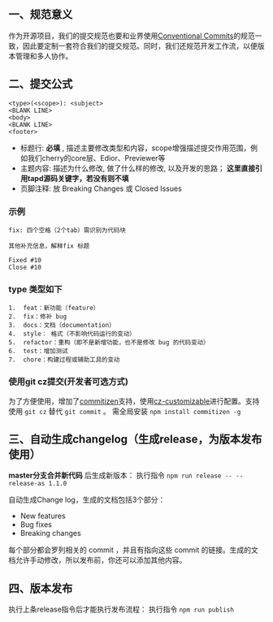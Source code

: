 
## 一、规范意义

作为开源项目，我们的提交规范也要和业界使用[Conventional Commits](https://www.conventionalcommits.org/en/v1.0.0/ )的规范一致，因此要定制一套符合我们的提交规范。同时，我们还规范开发工作流，以便版本管理和多人协作。

## 二、提交公式

```
<type>(<scope>): <subject>
<BLANK LINE>
<body>
<BLANK LINE>
<footer>
```

- 标题行:  **必填** , 描述主要修改类型和内容，scope增强描述提交作用范围，例如我们cherry的core层、Edior、Previewer等
- 主题内容: 描述为什么修改, 做了什么样的修改, 以及开发的思路； **这里直接引用tapd源码关键字，若没有则不填**
- 页脚注释: 放 Breaking Changes 或 Closed Issues

### 示例

```
fix: 四个空格（2个tab）需识别为代码块

其他补充信息，解释fix 标题

Fixed #10 
Close #10
```

### type 类型如下

```
1.  feat：新功能（feature）
2.  fix：修补 bug
3.  docs：文档（documentation）
4.  style： 格式（不影响代码运行的变动）
5.  refactor：重构（即不是新增功能，也不是修改 bug 的代码变动）
6.  test：增加测试
7.  chore：构建过程或辅助工具的变动
```

### 使用git cz提交(开发者可选方式)

为了方便使用，增加了[commitizen](https://github.com/commitizen/cz-cli)支持，使用[cz-customizable](https://github.com/leonardoanalista/cz-customizable)进行配置。支持使用 `git cz` 替代 `git commit` 。
需全局安装
`npm install commitizen -g`

## 三、自动生成changelog（生成release，为版本发布使用）

**master分支合并新代码** 后生成新版本：
执行指令
`npm run release -- --release-as 1.1.0`

自动生成Change log，生成的文档包括3个部分：

- New features
- Bug fixes
- Breaking changes

每个部分都会罗列相关的 commit ，并且有指向这些 commit 的链接。生成的文档允许手动修改，所以发布前，你还可以添加其他内容。

## 四、版本发布

执行上条release指令后才能执行发布流程：
执行指令
`npm run publish`
